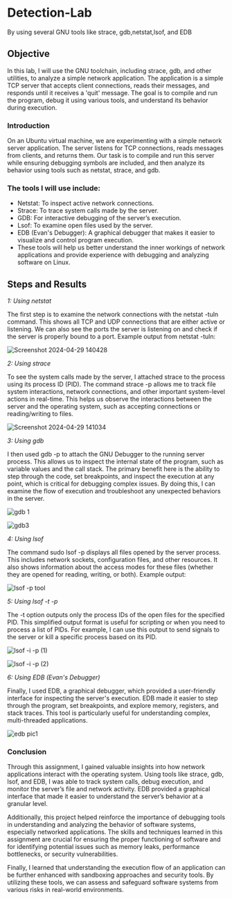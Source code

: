 # Detection-Lab
By using several GNU tools like strace, gdb,netstat,lsof, and EDB

## Objective
In this lab, I will use the GNU toolchain, including strace, gdb, and other utilities, to analyze a simple network application. The application is a simple TCP server that accepts client connections, reads their messages, and responds until it receives a 'quit' message. The goal is to compile and run the program, debug it using various tools, and understand its behavior during execution.

### Introduction
On an Ubuntu virtual machine, we are experimenting with a simple network server application. The server listens for TCP connections, reads messages from clients, and returns them. Our task is to compile and run this server while ensuring debugging symbols are included, and then analyze its behavior using tools such as netstat, strace, and gdb.

### The tools I will use include:

- Netstat: To inspect active network connections.
- Strace: To trace system calls made by the server.
- GDB: For interactive debugging of the server’s execution.
- Lsof: To examine open files used by the server.
- EDB (Evan's Debugger): A graphical debugger that makes it easier to visualize and control program execution.
- These tools will help us better understand the inner workings of network applications and provide experience with debugging and analyzing software on Linux.



## Steps and Results

*1: Using netstat*

The first step is to examine the network connections with the netstat -tuln command. This shows all TCP and UDP connections that are either active or listening. We can also see the ports the server is listening on and check if the server is properly bound to a port.
Example output from netstat -tuln:

![Screenshot 2024-04-29 140428](https://github.com/user-attachments/assets/daf1ddfe-14e7-4b96-8dfe-32a662e4bee1) 

*2: Using strace*

To see the system calls made by the server, I attached strace to the process using its process ID (PID). The command strace -p <pid> allows me to track file system interactions, network connections, and other important system-level actions in real-time.
This helps us observe the interactions between the server and the operating system, such as accepting connections or reading/writing to files.

![Screenshot 2024-04-29 141034](https://github.com/user-attachments/assets/7ecabb17-96e7-415c-a3e5-f42a360c45f1)

*3: Using gdb*

I then used gdb -p <pid> to attach the GNU Debugger to the running server process. This allows us to inspect the internal state of the program, such as variable values and the call stack. The primary benefit here is the ability to step through the code, set breakpoints, and inspect the execution at any point, which is critical for debugging complex issues. By doing this, I can examine the flow of execution and troubleshoot any unexpected behaviors in the server.

![gdb 1](https://github.com/user-attachments/assets/774f7bc2-0678-40a1-9830-898b26fc050b)

![gdb3](https://github.com/user-attachments/assets/ca2c6388-efc3-4775-b825-5fa8501773c5)

*4: Using lsof*

The command sudo lsof -p <pid> displays all files opened by the server process. This includes network sockets, configuration files, and other resources. It also shows information about the access modes for these files (whether they are opened for reading, writing, or both). Example output:

![lsof -p tool](https://github.com/user-attachments/assets/e6b88fa2-6bcb-47a0-9dc1-b472ddd931b5)

*5: Using lsof -t -p <pid>*

The -t option outputs only the process IDs of the open files for the specified PID. This simplified output format is useful for scripting or when you need to process a list of PIDs. For example, I can use this output to send signals to the server or kill a specific process based on its PID.

![lsof -i -p (1)](https://github.com/user-attachments/assets/179a5aae-086c-441e-aa3e-fbb297476a49)

![lsof -i -p (2)](https://github.com/user-attachments/assets/69fade1b-1385-4fb4-badf-accd9412ee38)

*6: Using EDB (Evan's Debugger)*

Finally, I used EDB, a graphical debugger, which provided a user-friendly interface for inspecting the server's execution. EDB made it easier to step through the program, set breakpoints, and explore memory, registers, and stack traces. This tool is particularly useful for understanding complex, multi-threaded applications.

![edb pic1](https://github.com/user-attachments/assets/c75e5ff1-3946-4a86-be47-dde1d980db0e)

### Conclusion

Through this assignment, I gained valuable insights into how network applications interact with the operating system. Using tools like strace, gdb, lsof, and EDB, I was able to track system calls, debug execution, and monitor the server’s file and network activity. EDB provided a graphical interface that made it easier to understand the server’s behavior at a granular level.

Additionally, this project helped reinforce the importance of debugging tools in understanding and analyzing the behavior of software systems, especially networked applications. The skills and techniques learned in this assignment are crucial for ensuring the proper functioning of software and for identifying potential issues such as memory leaks, performance bottlenecks, or security vulnerabilities.

Finally, I learned that understanding the execution flow of an application can be further enhanced with sandboxing approaches and security tools. By utilizing these tools, we can assess and safeguard software systems from various risks in real-world environments.

